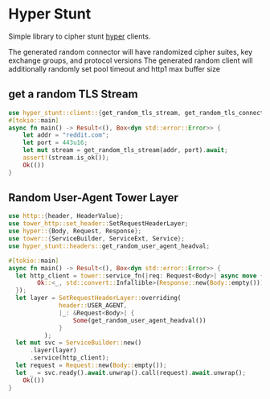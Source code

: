 # Hyper Stunt

Simple library to cipher stunt [hyper](https://github.com/hyperium/hyper) clients.


The generated random connector will have randomized cipher suites, key exchange groups, and protocol versions
The generated random client will additionally randomly set pool timeout and http1 max buffer size
## get a random TLS Stream
```Rust
use hyper_stunt::client::{get_random_tls_stream, get_random_tls_connector};
#[tokio::main]
async fn main() -> Result<(), Box<dyn std::error::Error>> {
    let addr = "reddit.com";
    let port = 443u16;
    let mut stream = get_random_tls_stream(addr, port).await;
    assert!(stream.is_ok());
    Ok(())
}
```

## Random User-Agent Tower Layer

```Rust
use http::{header, HeaderValue};
use tower_http::set_header::SetRequestHeaderLayer;
use hyper::{Body, Request, Response};
use tower::{ServiceBuilder, ServiceExt, Service};
use hyper_stunt::headers::get_random_user_agent_headval;

#[tokio::main]
async fn main() -> Result<(), Box<dyn std::error::Error>> {
  let http_client = tower::service_fn(|req: Request<Body>| async move {
        Ok::<_, std::convert::Infallible>(Response::new(Body::empty()))
  });
  let layer = SetRequestHeaderLayer::overriding(
              header::USER_AGENT,
              |_: &Request<Body>| {
                  Some(get_random_user_agent_headval())
              }
          );
  let mut svc = ServiceBuilder::new()
      .layer(layer)
      .service(http_client);
  let request = Request::new(Body::empty());
  let _ = svc.ready().await.unwrap().call(request).await.unwrap();
    Ok(())
}
```